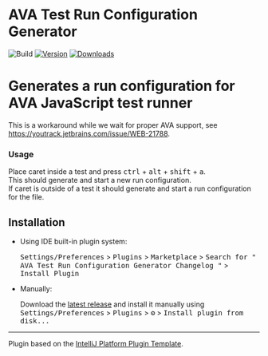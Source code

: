 # AVA Test Run Configuration Generator

![Build](https://github.com/eirikb/AvaJavaScriptTestRunnerRunConfigurationGenerator/workflows/Build/badge.svg)
[![Version](https://img.shields.io/jetbrains/plugin/v/13835.svg)](https://plugins.jetbrains.com/plugin/13835)
[![Downloads](https://img.shields.io/jetbrains/plugin/d/13835.svg)](https://plugins.jetbrains.com/plugin/13835)


<!-- Plugin description -->
<h1>Generates a run configuration for AVA JavaScript test runner</h1>
<p>
  This is a workaround while we wait for proper AVA support, see
  <a href="https://youtrack.jetbrains.com/issue/WEB-21788">https://youtrack.jetbrains.com/issue/WEB-21788</a>.<br/>
</p>
<h3>Usage</h3>
<p>
  Place caret inside a test and press <kbd>ctrl</kbd> + <kbd>alt</kbd> + <kbd>shift</kbd> + <kbd>a</kbd>. <br/>
  This should generate and start a new run configuration. <br/>
  If caret is outside of a test it should generate and start a run configuration for the file. <br/>
</p>
<!-- Plugin description end -->

## Installation

- Using IDE built-in plugin system:

  <kbd>Settings/Preferences</kbd> > <kbd>Plugins</kbd> > <kbd>Marketplace</kbd> > <kbd>Search for "
  AVA Test Run Configuration Generator Changelog
  "</kbd> >
  <kbd>Install Plugin</kbd>

- Manually:

  Download
  the [latest release](https://github.com/eirikb/AvaJavaScriptTestRunnerRunConfigurationGenerator/releases/latest) and
  install it manually using
  <kbd>Settings/Preferences</kbd> > <kbd>Plugins</kbd> > <kbd>⚙️</kbd> > <kbd>Install plugin from disk...</kbd>

---
Plugin based on the [IntelliJ Platform Plugin Template][template].

[template]: https://github.com/JetBrains/intellij-platform-plugin-template
